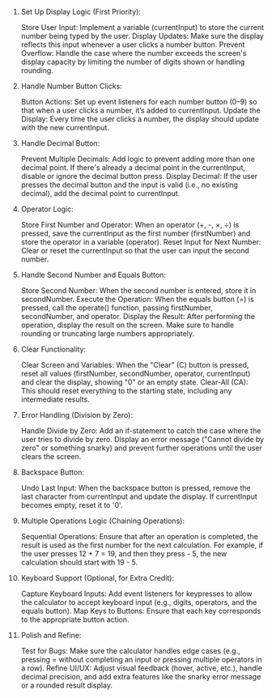 1. Set Up Display Logic (First Priority):

    Store User Input: Implement a variable (currentInput) to store the current number being typed by the user.
    Display Updates: Make sure the display reflects this input whenever a user clicks a number button.
    Prevent Overflow: Handle the case where the number exceeds the screen's display capacity by limiting the number of digits shown or handling rounding.

2. Handle Number Button Clicks:

    Button Actions: Set up event listeners for each number button (0–9) so that when a user clicks a number, it’s added to currentInput.
    Update the Display: Every time the user clicks a number, the display should update with the new currentInput.

3. Handle Decimal Button:

    Prevent Multiple Decimals: Add logic to prevent adding more than one decimal point. If there's already a decimal point in the currentInput, disable or ignore the decimal button press.
    Display Decimal: If the user presses the decimal button and the input is valid (i.e., no existing decimal), add the decimal point to currentInput.

4. Operator Logic:

    Store First Number and Operator: When an operator (+, -, ×, ÷) is pressed, save the currentInput as the first number (firstNumber) and store the operator in a variable (operator).
    Reset Input for Next Number: Clear or reset the currentInput so that the user can input the second number.

5. Handle Second Number and Equals Button:

    Store Second Number: When the second number is entered, store it in secondNumber.
    Execute the Operation: When the equals button (=) is pressed, call the operate() function, passing firstNumber, secondNumber, and operator.
    Display the Result: After performing the operation, display the result on the screen. Make sure to handle rounding or truncating large numbers appropriately.

6. Clear Functionality:

    Clear Screen and Variables: When the "Clear" (C) button is pressed, reset all values (firstNumber, secondNumber, operator, currentInput) and clear the display, showing "0" or an empty state.
    Clear-All (CA): This should reset everything to the starting state, including any intermediate results.

7. Error Handling (Division by Zero):

    Handle Divide by Zero: Add an if-statement to catch the case where the user tries to divide by zero. Display an error message ("Cannot divide by zero" or something snarky) and prevent further operations until the user clears the screen.

8. Backspace Button:

    Undo Last Input: When the backspace button is pressed, remove the last character from currentInput and update the display. If currentInput becomes empty, reset it to '0'.

9. Multiple Operations Logic (Chaining Operations):

    Sequential Operations: Ensure that after an operation is completed, the result is used as the first number for the next calculation. For example, if the user presses 12 + 7 = 19, and then they press - 5, the new calculation should start with 19 - 5.

10. Keyboard Support (Optional, for Extra Credit):

    Capture Keyboard Inputs: Add event listeners for keypresses to allow the calculator to accept keyboard input (e.g., digits, operators, and the equals button).
    Map Keys to Buttons: Ensure that each key corresponds to the appropriate button action.

11. Polish and Refine:

    Test for Bugs: Make sure the calculator handles edge cases (e.g., pressing = without completing an input or pressing multiple operators in a row).
    Refine UI/UX: Adjust visual feedback (hover, active, etc.), handle decimal precision, and add extra features like the snarky error message or a rounded result display.